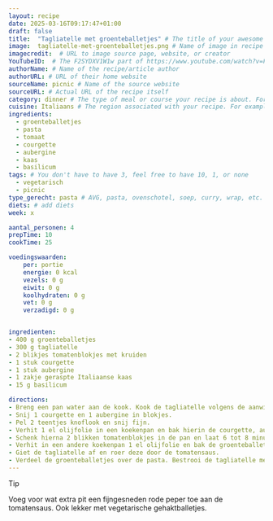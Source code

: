 ```yaml
---
layout: recipe
date: 2025-03-16T09:17:47+01:00
draft: false
title:  "Tagliatelle met groenteballetjes" # The title of your awesome recipe
image:  tagliatelle-met-groenteballetjes.png # Name of image in recipe bundle
imagecredit:  # URL to image source page, website, or creator
YouTubeID:  # The F2SYDXV1W1w part of https://www.youtube.com/watch?v=F2SYDXV1W1w
authorName: # Name of the recipe/article author
authorURL: # URL of their home website
sourceName: picnic # Name of the source website
sourceURL: # Actual URL of the recipe itself
category: dinner # The type of meal or course your recipe is about. For example: "dinner", "entree", or "dessert".
cuisine: Italiaans # The region associated with your recipe. For example, Italiaans, Mediterraans", or Eigen.
ingredients:
  - groenteballetjes
  - pasta
  - tomaat
  - courgette
  - aubergine
  - kaas
  - basilicum
tags: # You don't have to have 3, feel free to have 10, 1, or none
  - vegetarisch
  - picnic
type_gerecht: pasta # AVG, pasta, ovenschotel, soep, curry, wrap, etc.
diets: # add diets
week: x

aantal_personen: 4
prepTime: 10
cookTime: 25

voedingswaarden:
    per: portie
    energie: 0 kcal
    vezels: 0 g
    eiwit: 0 g
    koolhydraten: 0 g
    vet: 0 g
    verzadigd: 0 g


ingredienten:
- 400 g groenteballetjes
- 300 g tagliatelle
- 2 blikjes tomatenblokjes met kruiden
- 1 stuk courgette
- 1 stuk aubergine
- 1 zakje geraspte Italiaanse kaas
- 15 g basilicum

directions:
- Breng een pan water aan de kook. Kook de tagliatelle volgens de aanwijzingen op de verpakking.
- Snij 1 courgette en 1 aubergine in blokjes. 
- Pel 2 teentjes knoflook en snij fijn.
- Verhit 1 el olijfolie in een koekenpan en bak hierin de courgette, aubergine en knoflook een aantal minuten op hoog vuur. 
- Schenk hierna 2 blikken tomatenblokjes in de pan en laat 6 tot 8 minuten zachtjes sudderen. Breng de tomatensaus op smaak met peper en zout.
- Verhit in een andere koekenpan 1 el olijfolie en bak de groenteballetjes 5 á 6 minuten rondom bruin.
- Giet de tagliatelle af en roer deze door de tomatensaus. 
- Verdeel de groenteballetjes over de pasta. Bestrooi de tagliatelle met geraspte kaas en verse basilicum naar smaak.
---
```


Tip

Voeg voor wat extra pit een fijngesneden rode peper toe aan de tomatensaus. Ook lekker met vegetarische gehaktballetjes.
